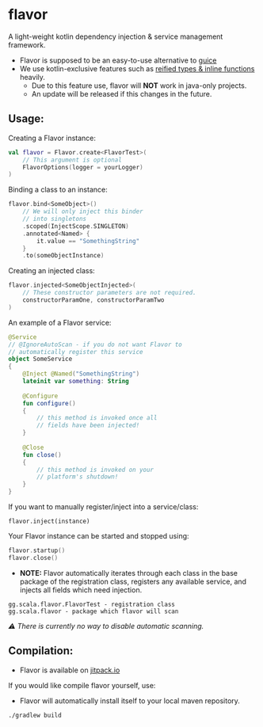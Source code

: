 # flavor
A light-weight kotlin dependency injection & service management framework. 
- Flavor is supposed to be an easy-to-use alternative to [guice](https://github.com/google/guice) 
- We use kotlin-exclusive features such as [reified types & inline functions](https://kotlinlang.org/docs/inline-functions.html) heavily.
  - Due to this feature use, flavor will **NOT** work in java-only projects.
  - An update will be released if this changes in the future.

## Usage:
Creating a Flavor instance:
```kt
val flavor = Flavor.create<FlavorTest>(
    // This argument is optional
    FlavorOptions(logger = yourLogger)
)
```

Binding a class to an instance:
```kt
flavor.bind<SomeObject>()
    // We will only inject this binder 
    // into singletons
    .scoped(InjectScope.SINGLETON)
    .annotated<Named> {
        it.value == "SomethingString"
    }
    .to(someObjectInstance)
```

Creating an injected class:
```kt
flavor.injected<SomeObjectInjected>(
    // These constructor parameters are not required.
    constructorParamOne, constructorParamTwo
)
```

An example of a Flavor service:
```kt
@Service
// @IgnoreAutoScan - if you do not want Flavor to 
// automatically register this service
object SomeService
{
    @Inject @Named("SomethingString")
    lateinit var something: String
    
    @Configure
    fun configure()
    {
        // this method is invoked once all 
        // fields have been injected!
    }
    
    @Close
    fun close()
    {
        // this method is invoked on your 
        // platform's shutdown!
    }
}
```

If you want to manually register/inject into a service/class:
```
flavor.inject(instance)
```

Your Flavor instance can be started and stopped using:
```kt
flavor.startup()
flavor.close()
```

- **NOTE:** Flavor automatically iterates through each class in the base package of the registration class, registers any available service, and injects all fields which need injection.
```
gg.scala.flavor.FlavorTest - registration class
gg.scala.flavor - package which flavor will scan
```

*⚠️ There is currently no way to disable automatic scanning.*

## Compilation:
- Flavor is available on [jitpack.io](https://jitpack.io/#GrowlyX/flavor)

If you would like compile flavor yourself, use:
- Flavor will automatically install itself to your local maven repository.
```
./gradlew build
```
